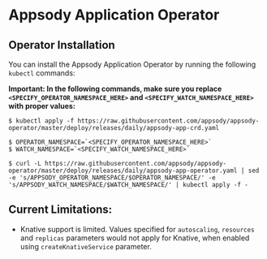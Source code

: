 # Appsody Application Operator

## Operator Installation

You can install the Appsody Application Operator by running the following `kubectl` commands:

**Important: In the following commands, make sure you replace  `<SPECIFY_OPERATOR_NAMESPACE_HERE>` and `<SPECIFY_WATCH_NAMESPACE_HERE>` with proper values:**

```console
$ kubectl apply -f https://raw.githubusercontent.com/appsody/appsody-operator/master/deploy/releases/daily/appsody-app-crd.yaml

$ OPERATOR_NAMESPACE=`<SPECIFY_OPERATOR_NAMESPACE_HERE>`
$ WATCH_NAMESPACE=`<SPECIFY_WATCH_NAMESPACE_HERE>`

$ curl -L https://raw.githubusercontent.com/appsody/appsody-operator/master/deploy/releases/daily/appsody-app-operator.yaml | sed -e 's/APPSODY_OPERATOR_NAMESPACE/$OPERATOR_NAMESPACE/' -e 's/APPSODY_WATCH_NAMESPACE/$WATCH_NAMESPACE/' | kubectl apply -f -
```

## Current Limitations:

- Knative support is limited. Values specified for `autoscaling`, `resources` and `replicas` parameters would not apply for Knative, when enabled using `createKnativeService` parameter.